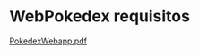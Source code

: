 # WebPokedex requisitos

[PokedexWebapp.pdf](https://github.com/RonP3B/WebPokedex/files/10050618/Pokedex.webapp.6.pdf)
